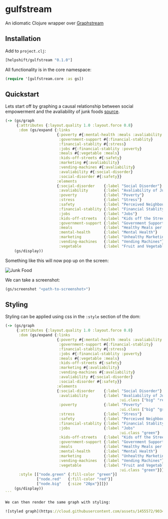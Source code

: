 # gulfstream

An idiomatic Clojure wrapper over [Graphstream](http://graphstream-project.org/)

## Installation

Add to `project.clj`:

```clojure
[helpshift/gulfstream "0.1.0"]
```

All functionality is in the core namespace:

```clojure
(require '[gulfstream.core :as gs])
```

## Quickstart

Lets start off by graphing a causal relationship between social empowerment and the avaliability of junk foods [source](http://ih.constantcontact.com/fs076/1103736801437/img/25.png?a=1110052009119).

```clojure
(-> (gs/graph
     {:attributes {:layout.quality 1.0 :layout.force 0.8}
      :dom (gs/expand {:links
                       {:poverty #{:mental-health :meals :avaliability :vegetable :government-support :stress}
                        :government-support #{:financial-stablity}
                        :financial-stablity #{:stress}
                        :jobs #{:financial-stablity :poverty}
                        :meals #{:vegetable :meals}
                        :kids-off-streets #{:safety}
                        :marketing #{:avaliability}
                        :vending-machines #{:avaliability}
                        :avaliability #{:social-disorder}
                        :social-disorder #{:safety}}
                       :elements
                       {:social-disorder    {:label "Social Disorder"}
                        :avaliability       {:label "Avaliability of Junk Food"}
                        :poverty            {:label "Poverty"}
                        :stress             {:label "Stress"}
                        :safety             {:label "Perceived Neighbourhood Safety"}
                        :financial-stablity {:label "Financial Stablity"}
                        :jobs               {:label "Jobs"}
                        :kids-off-streets   {:label "Kids off the Streets"}
                        :government-support {:label "Government Support"}
                        :meals              {:label "Healthy Meals per Day"}
                        :mental-health      {:label "Mental Health"}
                        :marketing          {:label "Unhealthy Marketing"}
                        :vending-machines   {:label "Vending Machines"}
                        :vegetable          {:label "Fruit and Vegetable"}}})})
    (gs/display))
```

Something like this will now pop up on the screen:

![Junk Food](https://cloud.githubusercontent.com/assets/1455572/9034089/aab032a8-39ea-11e5-8b72-689fa7247be5.png)


We can take a screenshot:

```clojure
(gs/screenshot "<path-to-screenshot>")
```

## Styling

Styling can be applied using css in the `:style` section of the dom:

````clojure
(-> (gs/graph
     {:attributes {:layout.quality 1.0 :layout.force 0.8}
      :dom (gs/expand {:links
                       {:poverty #{:mental-health :meals :avaliability :vegetable :government-support :stress}
                        :government-support #{:financial-stablity}
                        :financial-stablity #{:stress}
                        :jobs #{:financial-stablity :poverty}
                        :meals #{:vegetable :meals}
                        :kids-off-streets #{:safety}
                        :marketing #{:avaliability}
                        :vending-machines #{:avaliability}
                        :avaliability #{:social-disorder}
                        :social-disorder #{:safety}}
                       :elements
                       {:social-disorder    {:label "Social Disorder"}
                        :avaliability       {:label "Avaliability of Junk Food"
			                                       :ui.class ["big" "red"]}
                        :poverty            {:label "Poverty"
			                                       :ui.class ["big" "green"]}
                        :stress             {:label "Stress"}
                        :safety             {:label "Perceived Neighbourhood Safety"}
                        :financial-stablity {:label "Financial Stablity"}
                        :jobs               {:label "Jobs"
			                                       :ui.class "green"}
                        :kids-off-streets   {:label "Kids off the Streets"}
                        :government-support {:label "Government Support"}
                        :meals              {:label "Healthy Meals per Day"}
                        :mental-health      {:label "Mental Health"}
                        :marketing          {:label "Unhealthy Marketing"}
                        :vending-machines   {:label "Vending Machines"}
                        :vegetable          {:label "Fruit and Vegetable"
			                                       :ui.class "green"}}})
      :style [["node.green" {:fill-color "green"}]
              ["node.red"   {:fill-color "red"}]
              ["node.big"   {:size "20px"}]]})
    (gs/display))
```

We can then render the same graph with styling:

![styled graph](https://cloud.githubusercontent.com/assets/1455572/9034701/62992498-39ef-11e5-890d-d080c769b7cc.png)
